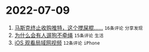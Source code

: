 # 2022-07-09

1. [马斯克终止收购推特，这个搅屎棍……](https://www.v2ex.com/t/865051) `16条评论` `分享发现`
1. [为什么会有人遛狗不牵绳](https://www.v2ex.com/t/865052) `15条评论` `生活`
1. [iOS 观看局域网视频](https://www.v2ex.com/t/865050) `12条评论` `iPhone`

